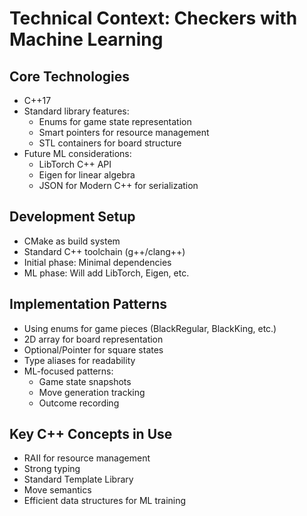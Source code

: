 # Technical Context: Checkers with Machine Learning

## Core Technologies
- C++17
- Standard library features:
  - Enums for game state representation
  - Smart pointers for resource management
  - STL containers for board structure
- Future ML considerations:
  - LibTorch C++ API
  - Eigen for linear algebra
  - JSON for Modern C++ for serialization

## Development Setup
- CMake as build system
- Standard C++ toolchain (g++/clang++)
- Initial phase: Minimal dependencies
- ML phase: Will add LibTorch, Eigen, etc.

## Implementation Patterns
- Using enums for game pieces (BlackRegular, BlackKing, etc.)
- 2D array for board representation
- Optional/Pointer for square states
- Type aliases for readability
- ML-focused patterns:
  - Game state snapshots
  - Move generation tracking
  - Outcome recording

## Key C++ Concepts in Use
- RAII for resource management
- Strong typing
- Standard Template Library
- Move semantics
- Efficient data structures for ML training
